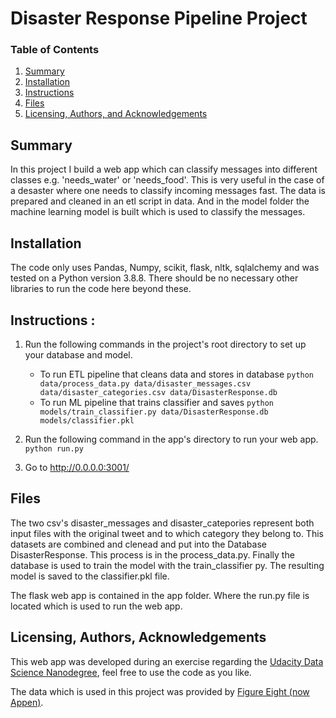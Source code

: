 # Disaster Response Pipeline Project

### Table of Contents
1. [Summary](#summary)
2. [Installation](#installation)
3. [Instructions](#instruction)
4. [Files](#files)
5. [Licensing, Authors, and Acknowledgements](#licensing)


## Summary <a name="summary"></a>
In this project I build a web app which can classify messages into different classes e.g. 'needs_water' or 'needs_food'. This is very useful in the case of a desaster where one needs to classify incoming messages fast. The data is prepared and cleaned in an etl script in data. And in the model folder the machine learning model is built which is used to classify the messages.

## Installation <a name="installation"></a>

The code only uses Pandas, Numpy, scikit, flask, nltk, sqlalchemy and was tested on a Python version 3.8.8.
There should be no necessary  other libraries to run the code here beyond these.


## Instructions <a name="instruction"></a>:
1. Run the following commands in the project's root directory to set up your database and model.

    - To run ETL pipeline that cleans data and stores in database
        `python data/process_data.py data/disaster_messages.csv data/disaster_categories.csv data/DisasterResponse.db`
    - To run ML pipeline that trains classifier and saves
        `python models/train_classifier.py data/DisasterResponse.db models/classifier.pkl`

2. Run the following command in the app's directory to run your web app.
    `python run.py`

3. Go to http://0.0.0.0:3001/

## Files <a name=files></a>
The two csv's disaster_messages and disaster_catepories represent both input files with the original tweet and to which category they belong to. This datasets are combined and clenead and put into the Database DisasterResponse. This process is in the process_data.py.
Finally the database is used to train the model with the train_classifier py. The resulting model is saved to the classifier.pkl file.

The flask web app is contained in the app folder. Where the run.py file is located which is used to run the web app.

## Licensing, Authors, Acknowledgements<a name="licensing"></a>
This web app was developed during an exercise regarding the [Udacity Data Science Nanodegree](https://www.udacity.com/school-of-data-science), feel free to use the code as you like.

The data which is used in this project was provided by [Figure Eight (now Appen)](https://appen.com/).



